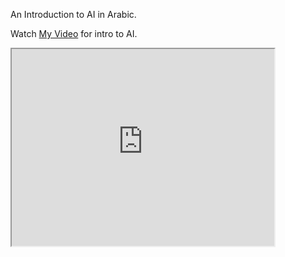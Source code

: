  An Introduction to AI in Arabic.
 
 Watch [My Video](https://www.youtube.com/watch?v=O-T9oJWSnOU&list) for intro to AI.
   
   <iframe width="420" height="315" src="https://www.youtube.com/watch?v=O-T9oJWSnOU&list"> </iframe>
